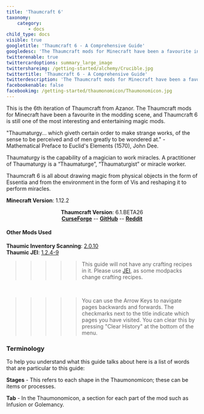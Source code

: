 ```yaml
---
title: 'Thaumcraft 6'
taxonomy:
    category:
        - docs
child_type: docs
visible: true
googletitle: 'Thaumcraft 6 - A Comprehensive Guide'
googledesc: 'The Thaumcraft mods for Minecraft have been a favourite in the modding scene, and Thaumcraft 6 is still one of the most interesting and entertaining magic mods.'
twitterenable: true
twittercardoptions: summary_large_image
twittershareimg: /getting-started/alchemy/Crucible.jpg
twittertitle: 'Thaumcraft 6 - A Comprehensive Guide'
twitterdescription: 'The Thaumcraft mods for Minecraft have been a favourite in the modding scene, and Thaumcraft 6 is still one of the most interesting and entertaining magic mods.'
facebookenable: false
facebookimg: /getting-started/thaumonomicon/Thaumonomicon.jpg
---
```


This is the 6th iteration of Thaumcraft from Azanor. The Thaumcraft mods for Minecraft have been a favourite in the modding scene, and Thaumcraft 6 is still one of the most interesting and entertaining magic mods.

"Thaumaturgy... which giveth certain order to make strange works, of the sense to be perceived and of men greatly to be wondered at." - Mathematical Preface to Euclid's Elements (1570), John Dee.

Thaumaturgy is the capability of a magician to work miracles. A practitioner of Thaumaturgy is a “Thaumaturge”, “Thaumaturgist” or miracle worker.

Thaumcraft 6 is all about drawing magic from physical objects in the form of Essentia and from the environment in the form of Vis and reshaping it to perform miracles.


**Minecraft Version**: 1.12.2  


<center>
    <b>Thaumcraft Version</b>: 6.1.BETA26 <br>
    <b><a href="https://minecraft.curseforge.com/projects/thaumcraft/" target="_blank">CurseForge</a></b>
    --
   <b><a href="https://github.com/Azanor/thaumcraft-beta" target="_blank">GitHub</a></b>
    --
    <b><a href="https://www.reddit.com/r/Thaumcraft/" target="_blank">Reddit</a></b>

</center>

#### Other Mods Used 
**Thaumic Inventory Scanning**: [2.0.10 ](https://minecraft.curseforge.com/projects/thaumcraft-inventory-scanning)  
**Thaumic JEI**: [1.2.4-9](https://minecraft.curseforge.com/projects/thaumic-jei)   



>>>>>  This guide will not have any crafting recipes in it. Please use [JEI](https://minecraft.curseforge.com/projects/jei?gameCategorySlug=mc-mods&projectID=238222), as some modpacks change crafting recipes.

<br>

>>>>>  You can use the Arrow Keys to navigate pages backwards and forwards. The checkmarks next to the title indicate which pages you have visited. You can clear this by pressing "Clear History" at the bottom of the menu.

### Terminology 

To help you understand what this guide talks about here is a list of words that are particular to this guide:

**Stages** - This refers to each shape in the Thaumonomicon; these can be items or processes.

**Tab** - In the Thaumonomicon, a section for each part of the mod such as Infusion or Golemancy.

